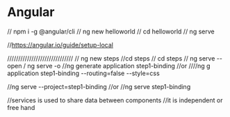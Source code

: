 # Angular
// npm i -g @angular/cli
// ng new helloworld
// cd helloworld
// ng serve


//https://angular.io/guide/setup-local


//////////////////////////////
// ng new steps
//cd steps
// cd steps
// ng serve --open / ng serve -o
//ng generate application step1-binding
//or
////ng g application step1-binding --routing=false --style=css


//ng serve --project=step1-binding
//or
//ng serve step1-binding


//services is used to share data between components
//it is independent or free hand
